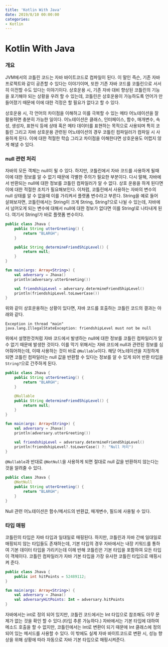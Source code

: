 ```yaml
---
title: 'Kotlin With Java'
date: 2019/8/10 00:00:00
categories:
- Kotlin
---
```


# Kotlin With Java

### 개요
JVM에서의 코틀린 코드는 자바 바이트코드로 컴파일이 된다. 이 말인 즉슨, 기존 자바 프로젝트와 같이 공존할 수 있다는 이야기이며, 또한 기존 자바 코드를 코틀린으로 서서히 이전할 수도 있다는 이야기이다. 상호운용 시, 기존 자바 대비 향상된 코틀린의 기능을 포기해야 되는 상황을 우려 할 수 있는데, 코틀린은 상호운용이 가능하도록 언어가 만들어졌기 때문에 이에 대한 걱정은 할 필요가 없다고 할 수 있다. 

상호운용 시, 각 언어의 차이점을 이해하고 이를 극복할 수 있는 메타 어노테이션을 잘 활용하면 충분히 가능한 일이다. 어노테이션은 클래스, 인터페이스, 함수, 매개변수, 속성, 생성자, 표현식 등에 상태 혹은 메타 데이터를 표현하는 목적으로 사용되며 특히 코틀린 그리고 자바 상호운용 관련된 어노테이션의 경우 코틀린 컴파일러가 컴파일 시 사용하게 된다. 이에 대한 적절한 학습 그리고 차이점을 이해한다면 상호운용도 어렵지 않게 해낼 수 있다.

### null 관련 처리
자바의 모든 객체는 null이 될 수 있다. 하지만, 코틀린에서 자바 코드를 사용하게 될때 이에 대한 정보를 알 수 없기 때문에 각별한 주의가 필요한 부분이다. 다시 말해, 자바에서 반환되는 null에 대한 정보를 코틀린 컴파일러가 알 수 없다. 상호 운용을 하게 된다면 이에 대한 적절한 조치가 필요해보인다. 이처럼, 코틀린에서 사용하는 자바의 변수의 null 상태를 알 수 없을때 이를 가리켜서 플랫폼 변수라고 부른다. String을 예로 들어 살펴보자면, 코틀린에서는 String이 크게 String, String?으로 나뉠 수 있는데, 자바에서 넘어오게 되는 변수에 대해서 null에 대한 정보가 없다면 이를 String!로 나타내게 된다. 여기서 String!가 바로 플랫폼 변수이다. 

```java
public class Jhava {
	public String utterGreeting() {
		return "BLARGH";
	}

	public String determineFriendShipLevel() {
		return null;
	}
}
```

```kotlin
fun main(args: Array<String>) {
	val adversary = Jhava()
	println(adversary.utterGreeting())

	val friendshipLevel = adversary.determineFriendShipLevel()
	println(friendshipLevel.toLowerCase())
}
```

위와 같이 상호운용하는 상황이 있다면, 자바 코드를 호출하는 코틀린 코드의 결과는 아래와 같다.
```
Exception in thread "main"
java.lang.IllegalStateException: friendshipLevel must not be null
```

위에서 설명한것처럼 자바 코드에서 발생하는 null에 대한 정보를 코틀린 컴파일러가 알수 없기 때문에 발생한 것이다. 이를 막기 위해서는 자바 코드에 null과 관련된 정보를 심어줘어하는데, 이때 사용하는 것이 바로 `@Nullable`이다. 해당 어노테이션을 지정하게 되면 코틀린 컴파일러는 null 값을 반환할 수 있다는 정보를 알 수 있게 되어 반환 타입을 `String?`으로 간주하게 된다.

```java
public class Jhava {
	public String utterGreeting() {
		return "BLARGH";
	}

	@Nullable
	public String determineFriendShipLevel() {
		return null;
	}
}
```

```kotlin
fun main(args: Array<String>) {
	val adversary = Jhava()
	println(adversary.utterGreeting())

	val friendshipLevel = adversary.determineFriendShipLevel()
	println(friendshipLevel?.toLowerCase() ?: "Null 처리")
}
```

`@Nullable`과 반대로 `@NotNull`을 사용하게 되면 절대로 null 값을 반환하지 않는다는 것을 알려줄 수 있다.

```java
public class Jhava {
	@NotNull
	public String utterGreeting() {
		return "BLARGH";
	}
}
```

Null 관련 어노테이션은 함수/메서드의 반환값, 매개변수, 필드에 사용될 수 있다.

### 타입 매핑
코틀린의 타입은 자바 타입과 일대일로 매핑된다. 하지만, 코틀린과 자바 간에 일대일로 매핑되지 않는 타입들도 존재하는데, 기본 타입의 경우 자바에서는 내장 키워드를 통하여 기본 데이터 타입을 가리키는데 이헤 반해 코틀린은 기본 타입을 포함하여 모든 타입이 객체이다. 코틀린 컴파일러가 자바 기본 타입을 가장 유사한 코틀린 타입으로 매핑시켜 준다. 

```java
public class Jhava {
	public int hitPoints = 52489112;
}
```

```kotlin
fun main(args: Array<String>) {
	val adversary = Jhava()
	val adversaryHitPoints: Int = adversary.hitPoints
}
```
자바에서는 int로 정의 되어 있지만, 코틀린 코드에서는 Int 타입으로 참조해도 아무 문제가 없는 것을 확인 할 수 있다.(타입 추론 가능하다.) 자바에서는 기본 타입에 대하여 메소드 호출을 할 수 없지만, 코틀린에서는 Int로 변환이 되기 때문에 Int 클래스에 정의되어 있는 메서드를 사용할 수 있다. 이 밖에도 실제 자바 바이트코드로 변환 시, 성능 향상을 위해 상황에 따라 자동으로 자바 기본 타입으로 매핑시켜준다.


